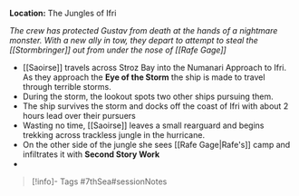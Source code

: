 **Location:** The Jungles of Ifri

*The crew has protected Gustav from death at the hands of a nightmare monster.  With  a new ally in tow, they depart to attempt to steal the [[Stormbringer]] out from under the nose of [[Rafe Gage]]*

- [[Saoirse]] travels across Stroz Bay into the Numanari Approach to Ifri.  As they approach the **Eye of the Storm** the ship is made to travel through terrible storms.
- During the storm, the lookout spots two other ships pursuing them.
- The ship survives the storm and docks off the coast of Ifri with about 2 hours lead over their pursuers
- Wasting no time, [[Saoirse]] leaves a small rearguard and begins trekking across trackless jungle in the hurricane.
- On the other side of the jungle she sees [[Rafe Gage|Rafe's]] camp and infiltrates it with **Second Story Work**
- 

> [!info]- Tags
> #7thSea#sessionNotes

  
